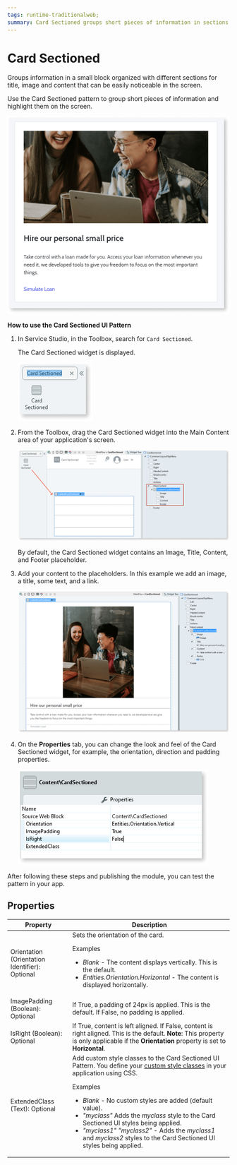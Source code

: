 ```yaml
---
tags: runtime-traditionalweb; 
summary: Card Sectioned groups short pieces of information in sections and highlights them on the screen.
---
```


# Card Sectioned

Groups information in a small block organized with different sections for title, image and content that can be easily noticeable in the screen.

Use the Card Sectioned pattern to group short pieces of information and highlight them on the screen.

![](<images/cardsection-3.png>)

**How to use the Card Sectioned UI Pattern**

1. In Service Studio, in the Toolbox, search for `Card Sectioned`.

    The Card Sectioned widget is displayed.

    ![](<images/cardsection-1-ss.png>)
    
1. From the Toolbox, drag the Card Sectioned widget into the Main Content area of your application's screen.

    ![](<images/cardsection-2-ss.png>)

    By default, the Card Sectioned widget contains an Image, Title, Content, and Footer placeholder.

1. Add your content to the placeholders. In this example we add an image, a title, some text, and a link. 

    ![](<images/cardsection-4-ss.png>)
    
1. On the **Properties** tab, you can change the look and feel of the Card Sectioned widget, for example, the orientation, direction and padding properties.

    ![](<images/cardsection-5-ss.png>)

After following these steps and publishing the module, you can test the pattern in your app. 


## Properties

| **Property** |  **Description** |  
|---|---|
| Orientation (Orientation Identifier): Optional | Sets the orientation of the card. <p>Examples</p><ul><li>_Blank_ - The content displays vertically. This is the default.</li><li>_Entities.Orientation.Horizontal_ - The content is displayed horizontally. </li> </ul>|  
| ImagePadding (Boolean): Optional  | If True, a padding of 24px is applied. This is the default. If False, no padding is applied.| 
| IsRight (Boolean): Optional  | If True, content is left aligned. If False, content is right aligned. This is the default. **Note**: This property is only applicable if the **Orientation** property is set to **Horizontal**.| 
| ExtendedClass (Text): Optional  |  Add custom style classes to the Card Sectioned UI Pattern. You define your [custom style classes](../../../look-feel/css.md) in your application using CSS.<p>Examples</p><ul><li>_Blank_ - No custom styles are added (default value).</li><li>_"myclass"_ Adds the _myclass_ style to the Card Sectioned UI styles being applied.</li><li>_"myclass1" "myclass2"_ - Adds the _myclass1_ and _myclass2_ styles to the Card Sectioned UI styles being applied. </li></ul> |
  